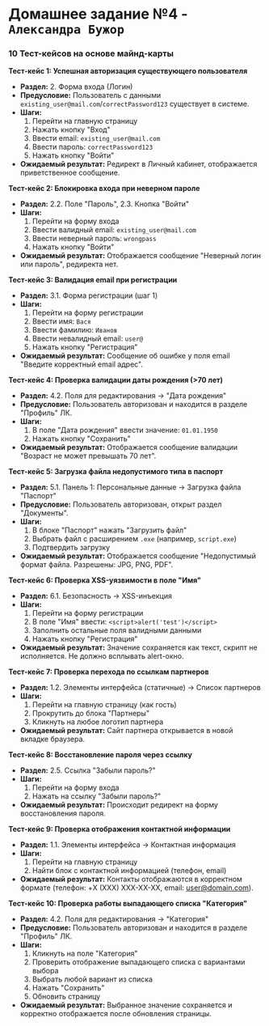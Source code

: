 # Домашнее задание №4 - `Александра Бужор`
### 10 Тест-кейсов на основе майнд-карты

**Тест-кейс 1: Успешная авторизация существующего пользователя**
- **Раздел:** 2. Форма входа (Логин)
- **Предусловие:** Пользователь с данными `existing_user@mail.com`/`correctPassword123` существует в системе.
- **Шаги:**
  1. Перейти на главную страницу
  2. Нажать кнопку "Вход"
  3. Ввести email: `existing_user@mail.com`
  4. Ввести пароль: `correctPassword123`
  5. Нажать кнопку "Войти"
- **Ожидаемый результат:** Редирект в Личный кабинет, отображается приветственное сообщение.

**Тест-кейс 2: Блокировка входа при неверном пароле**
- **Раздел:** 2.2. Поле "Пароль", 2.3. Кнопка "Войти"
- **Шаги:**
  1. Перейти на форму входа
  2. Ввести валидный email: `existing_user@mail.com`
  3. Ввести неверный пароль: `wrongpass`
  4. Нажать кнопку "Войти"
- **Ожидаемый результат:** Отображается сообщение "Неверный логин или пароль", редиректа нет.

**Тест-кейс 3: Валидация email при регистрации**
- **Раздел:** 3.1. Форма регистрации (шаг 1)
- **Шаги:**
  1. Перейти на форму регистрации
  2. Ввести имя: `Вася`
  3. Ввести фамилию: `Иванов`
  4. Ввести невалидный email: `user@`
  5. Нажать кнопку "Регистрация"
- **Ожидаемый результат:** Сообщение об ошибке у поля email "Введите корректный email адрес".

**Тест-кейс 4: Проверка валидации даты рождения (>70 лет)**
- **Раздел:** 4.2. Поля для редактирования → "Дата рождения"
- **Предусловие:** Пользователь авторизован и находится в разделе "Профиль" ЛК.
- **Шаги:**
  1. В поле "Дата рождения" ввести значение: `01.01.1950`
  2. Нажать кнопку "Сохранить"
- **Ожидаемый результат:** Отображается сообщение валидации "Возраст не может превышать 70 лет".

**Тест-кейс 5: Загрузка файла недопустимого типа в паспорт**
- **Раздел:** 5.1. Панель 1: Персональные данные → Загрузка файла "Паспорт"
- **Предусловие:** Пользователь авторизован, открыт раздел "Документы".
- **Шаги:**
  1. В блоке "Паспорт" нажать "Загрузить файл"
  2. Выбрать файл с расширением `.exe` (например, `script.exe`)
  3. Подтвердить загрузку
- **Ожидаемый результат:** Отображается сообщение "Недопустимый формат файла. Разрешены: JPG, PNG, PDF".

**Тест-кейс 6: Проверка XSS-уязвимости в поле "Имя"**
- **Раздел:** 6.1. Безопасность → XSS-инъекция
- **Шаги:**
  1. Перейти на форму регистрации
  2. В поле "Имя" ввести: `<script>alert('test')</script>`
  3. Заполнить остальные поля валидными данными
  4. Нажать кнопку "Регистрация"
- **Ожидаемый результат:** Значение сохраняется как текст, скрипт не исполняется. Не должно всплывать alert-окно.

**Тест-кейс 7: Проверка перехода по ссылкам партнеров**
- **Раздел:** 1.2. Элементы интерфейса (статичные) → Список партнеров
- **Шаги:**
  1. Перейти на главную страницу (как гость)
  2. Прокрутить до блока "Партнеры"
  3. Кликнуть на любое логотип партнера
- **Ожидаемый результат:** Сайт партнера открывается в новой вкладке браузера.

**Тест-кейс 8: Восстановление пароля через ссылку**
- **Раздел:** 2.5. Ссылка "Забыли пароль?"
- **Шаги:**
  1. Перейти на форму входа
  2. Нажать на ссылку "Забыли пароль?"
- **Ожидаемый результат:** Происходит редирект на форму восстановления пароля.

**Тест-кейс 9: Проверка отображения контактной информации**
- **Раздел:** 1.1. Элементы интерфейса → Контактная информация
- **Шаги:**
  1. Перейти на главную страницу
  2. Найти блок с контактной информацией (телефон, email)
- **Ожидаемый результат:** Контакты отображаются в корректном формате (телефон: +X (XXX) XXX-XX-XX, email: user@domain.com).

**Тест-кейс 10: Проверка работы выпадающего списка "Категория"**
- **Раздел:** 4.2. Поля для редактирования → "Категория"
- **Предусловие:** Пользователь авторизован и находится в разделе "Профиль" ЛК.
- **Шаги:**
  1. Кликнуть на поле "Категория"
  2. Проверить отображение выпадающего списка с вариантами выбора
  3. Выбрать любой вариант из списка
  4. Нажать "Сохранить"
  5. Обновить страницу
- **Ожидаемый результат:** Выбранное значение сохраняется и корректно отображается после обновления страницы.
